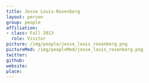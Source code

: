 ```yaml
---
title: Jesse Louis-Rosenberg
layout: person
group: people
affiliation:
- class: Fall 2013
  role: Visitor
picture: /img/people/jesse_louis_rosenberg.png
pictureMed: /img/peopleMed/jesse_louis_rosenberg.png
twitter:
github:
website:
place:
---
```

